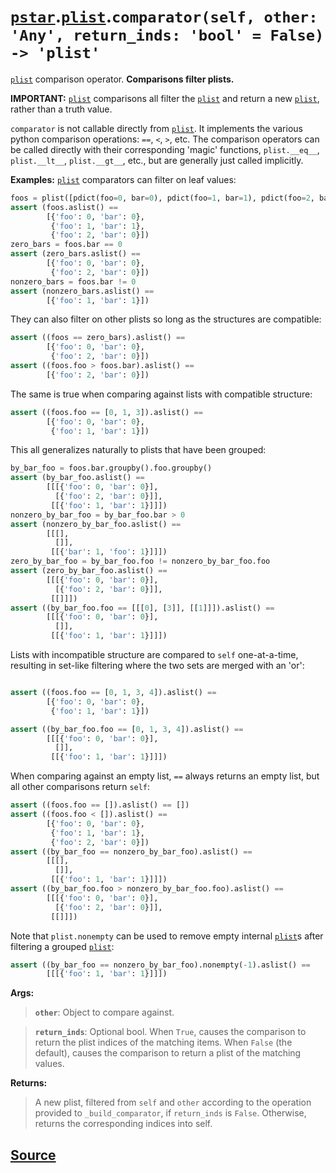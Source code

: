 # [`pstar`](./pstar.md).[`plist`](./pstar_plist.md).`comparator(self, other: 'Any', return_inds: 'bool' = False) -> 'plist'`

[`plist`](./pstar_plist.md) comparison operator. **Comparisons filter plists.**

**IMPORTANT:** [`plist`](./pstar_plist.md) comparisons all filter the [`plist`](./pstar_plist.md) and return a new
[`plist`](./pstar_plist.md), rather than a truth value.

`comparator` is not callable directly from [`plist`](./pstar_plist.md). It implements the various
python comparison operations: `==`, `<`, `>`, etc. The comparison operators
can be called directly with their corresponding 'magic' functions,
`plist.__eq__`, `plist.__lt__`, `plist.__gt__`, etc., but are generally just
called implicitly.

**Examples:**
[`plist`](./pstar_plist.md) comparators can filter on leaf values:
```python
foos = plist([pdict(foo=0, bar=0), pdict(foo=1, bar=1), pdict(foo=2, bar=0)])
assert (foos.aslist() ==
        [{'foo': 0, 'bar': 0},
         {'foo': 1, 'bar': 1},
         {'foo': 2, 'bar': 0}])
zero_bars = foos.bar == 0
assert (zero_bars.aslist() ==
        [{'foo': 0, 'bar': 0},
         {'foo': 2, 'bar': 0}])
nonzero_bars = foos.bar != 0
assert (nonzero_bars.aslist() ==
        [{'foo': 1, 'bar': 1}])
```

They can also filter on other plists so long as the structures are
compatible:
```python
assert ((foos == zero_bars).aslist() ==
        [{'foo': 0, 'bar': 0},
         {'foo': 2, 'bar': 0}])
assert ((foos.foo > foos.bar).aslist() ==
        [{'foo': 2, 'bar': 0}])
```

The same is true when comparing against lists with compatible structure:
```python
assert ((foos.foo == [0, 1, 3]).aslist() ==
        [{'foo': 0, 'bar': 0},
         {'foo': 1, 'bar': 1}])
```

This all generalizes naturally to plists that have been grouped:
```python
by_bar_foo = foos.bar.groupby().foo.groupby()
assert (by_bar_foo.aslist() ==
        [[[{'foo': 0, 'bar': 0}],
          [{'foo': 2, 'bar': 0}]],
         [[{'foo': 1, 'bar': 1}]]])
nonzero_by_bar_foo = by_bar_foo.bar > 0
assert (nonzero_by_bar_foo.aslist() ==
        [[[],
          []],
         [[{'bar': 1, 'foo': 1}]]])
zero_by_bar_foo = by_bar_foo.foo != nonzero_by_bar_foo.foo
assert (zero_by_bar_foo.aslist() ==
        [[[{'foo': 0, 'bar': 0}],
          [{'foo': 2, 'bar': 0}]],
         [[]]])
assert ((by_bar_foo.foo == [[[0], [3]], [[1]]]).aslist() ==
        [[[{'foo': 0, 'bar': 0}],
          []],
         [[{'foo': 1, 'bar': 1}]]])
```

Lists with incompatible structure are compared to `self` one-at-a-time,
resulting in set-like filtering where the two sets are merged with an 'or':
```python

assert ((foos.foo == [0, 1, 3, 4]).aslist() ==
        [{'foo': 0, 'bar': 0},
         {'foo': 1, 'bar': 1}])

assert ((by_bar_foo.foo == [0, 1, 3, 4]).aslist() ==
        [[[{'foo': 0, 'bar': 0}],
          []],
         [[{'foo': 1, 'bar': 1}]]])
```

When comparing against an empty list, `==` always returns an empty list, but
all other comparisons return `self`:
```python
assert ((foos.foo == []).aslist() == [])
assert ((foos.foo < []).aslist() ==
        [{'foo': 0, 'bar': 0},
         {'foo': 1, 'bar': 1},
         {'foo': 2, 'bar': 0}])
assert ((by_bar_foo == nonzero_by_bar_foo).aslist() ==
        [[[],
          []],
         [[{'foo': 1, 'bar': 1}]]])
assert ((by_bar_foo.foo > nonzero_by_bar_foo.foo).aslist() ==
        [[[{'foo': 0, 'bar': 0}],
          [{'foo': 2, 'bar': 0}]],
         [[]]])
```

Note that `plist.nonempty` can be used to remove empty internal [`plist`](./pstar_plist.md)s
after filtering a grouped [`plist`](./pstar_plist.md):
```python
assert ((by_bar_foo == nonzero_by_bar_foo).nonempty(-1).aslist() ==
        [[[{'foo': 1, 'bar': 1}]]])
```

**Args:**

>    **`other`**: Object to compare against.

>    **`return_inds`**: Optional bool. When `True`, causes the comparison to return
>                 the plist indices of the matching items. When `False`
>                 (the default), causes the comparison to return a plist of the
>                 matching values.

**Returns:**

>    A new plist, filtered from `self` and `other` according to the operation
>    provided to `_build_comparator`, if `return_inds` is `False`. Otherwise,
>    returns the corresponding indices into self.



## [Source](../pstar/pstar.py#L1137-L1290)